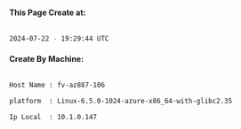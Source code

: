 
   
#### This Page Create at:

```bash

2024-07-22 - 19:29:44 UTC

```

#### Create By Machine:

```bash

Host Name : fv-az887-106

platform  : Linux-6.5.0-1024-azure-x86_64-with-glibc2.35

Ip Local  : 10.1.0.147

```

